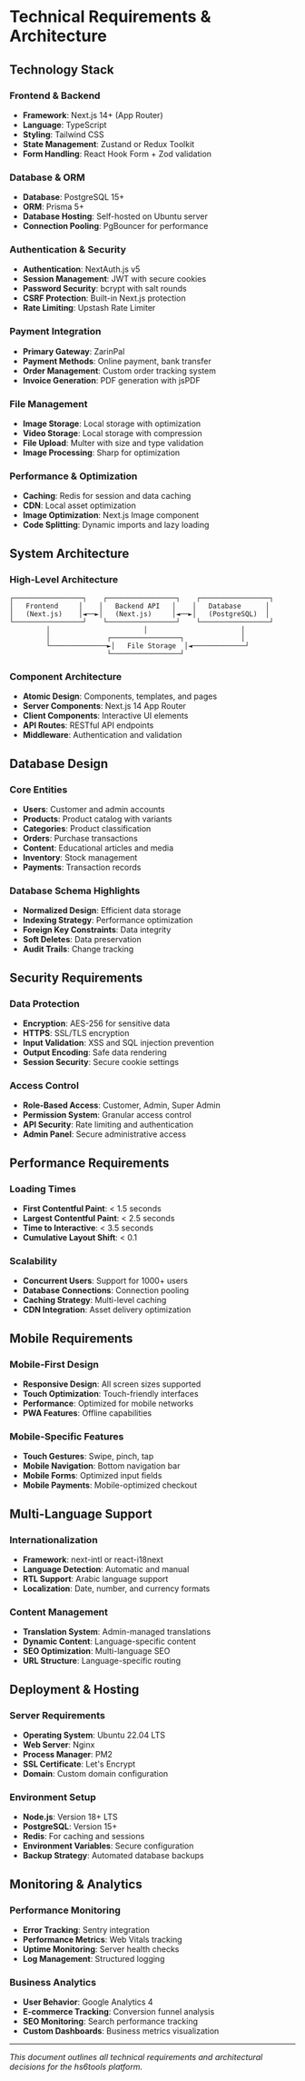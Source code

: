# Technical Requirements & Architecture

## Technology Stack

### Frontend & Backend
- **Framework**: Next.js 14+ (App Router)
- **Language**: TypeScript
- **Styling**: Tailwind CSS
- **State Management**: Zustand or Redux Toolkit
- **Form Handling**: React Hook Form + Zod validation

### Database & ORM
- **Database**: PostgreSQL 15+
- **ORM**: Prisma 5+
- **Database Hosting**: Self-hosted on Ubuntu server
- **Connection Pooling**: PgBouncer for performance

### Authentication & Security
- **Authentication**: NextAuth.js v5
- **Session Management**: JWT with secure cookies
- **Password Security**: bcrypt with salt rounds
- **CSRF Protection**: Built-in Next.js protection
- **Rate Limiting**: Upstash Rate Limiter

### Payment Integration
- **Primary Gateway**: ZarinPal
- **Payment Methods**: Online payment, bank transfer
- **Order Management**: Custom order tracking system
- **Invoice Generation**: PDF generation with jsPDF

### File Management
- **Image Storage**: Local storage with optimization
- **Video Storage**: Local storage with compression
- **File Upload**: Multer with size and type validation
- **Image Processing**: Sharp for optimization

### Performance & Optimization
- **Caching**: Redis for session and data caching
- **CDN**: Local asset optimization
- **Image Optimization**: Next.js Image component
- **Code Splitting**: Dynamic imports and lazy loading

## System Architecture

### High-Level Architecture
```
┌─────────────────┐    ┌─────────────────┐    ┌─────────────────┐
│   Frontend     │    │   Backend API   │    │   Database      │
│   (Next.js)    │◄──►│   (Next.js)     │◄──►│   (PostgreSQL)  │
└─────────────────┘    └─────────────────┘    └─────────────────┘
         │                       │                       │
         │              ┌─────────────────┐              │
         └──────────────►│   File Storage  │◄─────────────┘
                        └─────────────────┘
```

### Component Architecture
- **Atomic Design**: Components, templates, and pages
- **Server Components**: Next.js 14 App Router
- **Client Components**: Interactive UI elements
- **API Routes**: RESTful API endpoints
- **Middleware**: Authentication and validation

## Database Design

### Core Entities
- **Users**: Customer and admin accounts
- **Products**: Product catalog with variants
- **Categories**: Product classification
- **Orders**: Purchase transactions
- **Content**: Educational articles and media
- **Inventory**: Stock management
- **Payments**: Transaction records

### Database Schema Highlights
- **Normalized Design**: Efficient data storage
- **Indexing Strategy**: Performance optimization
- **Foreign Key Constraints**: Data integrity
- **Soft Deletes**: Data preservation
- **Audit Trails**: Change tracking

## Security Requirements

### Data Protection
- **Encryption**: AES-256 for sensitive data
- **HTTPS**: SSL/TLS encryption
- **Input Validation**: XSS and SQL injection prevention
- **Output Encoding**: Safe data rendering
- **Session Security**: Secure cookie settings

### Access Control
- **Role-Based Access**: Customer, Admin, Super Admin
- **Permission System**: Granular access control
- **API Security**: Rate limiting and authentication
- **Admin Panel**: Secure administrative access

## Performance Requirements

### Loading Times
- **First Contentful Paint**: < 1.5 seconds
- **Largest Contentful Paint**: < 2.5 seconds
- **Time to Interactive**: < 3.5 seconds
- **Cumulative Layout Shift**: < 0.1

### Scalability
- **Concurrent Users**: Support for 1000+ users
- **Database Connections**: Connection pooling
- **Caching Strategy**: Multi-level caching
- **CDN Integration**: Asset delivery optimization

## Mobile Requirements

### Mobile-First Design
- **Responsive Design**: All screen sizes supported
- **Touch Optimization**: Touch-friendly interfaces
- **Performance**: Optimized for mobile networks
- **PWA Features**: Offline capabilities

### Mobile-Specific Features
- **Touch Gestures**: Swipe, pinch, tap
- **Mobile Navigation**: Bottom navigation bar
- **Mobile Forms**: Optimized input fields
- **Mobile Payments**: Mobile-optimized checkout

## Multi-Language Support

### Internationalization
- **Framework**: next-intl or react-i18next
- **Language Detection**: Automatic and manual
- **RTL Support**: Arabic language support
- **Localization**: Date, number, and currency formats

### Content Management
- **Translation System**: Admin-managed translations
- **Dynamic Content**: Language-specific content
- **SEO Optimization**: Multi-language SEO
- **URL Structure**: Language-specific routing

## Deployment & Hosting

### Server Requirements
- **Operating System**: Ubuntu 22.04 LTS
- **Web Server**: Nginx
- **Process Manager**: PM2
- **SSL Certificate**: Let's Encrypt
- **Domain**: Custom domain configuration

### Environment Setup
- **Node.js**: Version 18+ LTS
- **PostgreSQL**: Version 15+
- **Redis**: For caching and sessions
- **Environment Variables**: Secure configuration
- **Backup Strategy**: Automated database backups

## Monitoring & Analytics

### Performance Monitoring
- **Error Tracking**: Sentry integration
- **Performance Metrics**: Web Vitals tracking
- **Uptime Monitoring**: Server health checks
- **Log Management**: Structured logging

### Business Analytics
- **User Behavior**: Google Analytics 4
- **E-commerce Tracking**: Conversion funnel analysis
- **SEO Monitoring**: Search performance tracking
- **Custom Dashboards**: Business metrics visualization

---

*This document outlines all technical requirements and architectural decisions for the hs6tools platform.*
